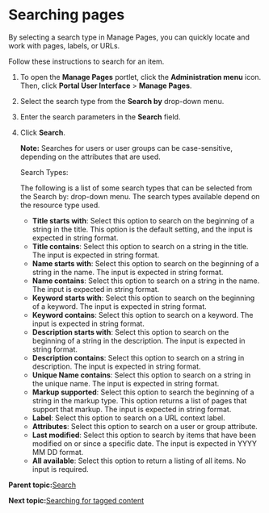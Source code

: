 # Searching pages 

By selecting a search type in Manage Pages, you can quickly locate and work with pages, labels, or URLs.

Follow these instructions to search for an item.

1.  To open the **Manage Pages** portlet, click the **Administration menu** icon. Then, click **Portal User Interface** \> **Manage Pages**.

2.  Select the search type from the **Search by** drop-down menu.

3.  Enter the search parameters in the **Search** field.

4.  Click **Search**.

    **Note:** Searches for users or user groups can be case-sensitive, depending on the attributes that are used.

    Search Types:

    The following is a list of some search types that can be selected from the Search by: drop-down menu. The search types available depend on the resource type used.

    -   **Title starts with**: Select this option to search on the beginning of a string in the title. This option is the default setting, and the input is expected in string format.
    -   **Title contains**: Select this option to search on a string in the title. The input is expected in string format.
    -   **Name starts with**: Select this option to search on the beginning of a string in the name. The input is expected in string format.
    -   **Name contains**: Select this option to search on a string in the name. The input is expected in string format.
    -   **Keyword starts with**: Select this option to search on the beginning of a keyword. The input is expected in string format.
    -   **Keyword contains**: Select this option to search on a keyword. The input is expected in string format.
    -   **Description starts with**: Select this option to search on the beginning of a string in the description. The input is expected in string format.
    -   **Description contains**: Select this option to search on a string in description. The input is expected in string format.
    -   **Unique Name contains**: Select this option to search on a string in the unique name. The input is expected in string format.
    -   **Markup supported**: Select this option to search the beginning of a string in the markup type. This option returns a list of pages that support that markup. The input is expected in string format.
    -   **Label**: Select this option to search on a URL context label.
    -   **Attributes**: Select this option to search on a user or group attribute.
    -   **Last modified**: Select this option to search by items that have been modified on or since a specific date. The input is expected in YYYY MM DD format.
    -   **All available**: Select this option to return a listing of all items. No input is required.

**Parent topic:**[Search ](../wcm/wcm_dev_search.md)

**Next topic:**[Searching for tagged content ](../admin-system/tag_rate_search.md)

